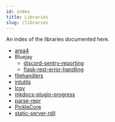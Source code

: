 ```yaml
---
id: index
title: Libraries
slug: /libraries
---
```


An index of the libraries documented here.

-   [area4](/libraries/area4.mdx)
-   Bluejay
    -   [discord-sentry-reporting](/libraries/bluejay/discord-sentry-reporting.mdx)
    -   [flask-rest-error-handling](/libraries/bluejay/flask-rest-error-handling.mdx)
-   [filehandlers](/libraries/filehandlers/index.mdx)
-   [intutils](./libraries/intutils/index.mdx)
-   [lcpy](/libraries/lcpy.mdx)
-   [mkdocs-plugin-progress](/libraries/mkdocs-plugin-progress.mdx)
-   [parse-repr](/libraries/parse-repr.mdx)
-   [PickleCore](/libraries/picklecore.md)
-   [static-server-rdil](/libraries/static-server-rdil.mdx)

